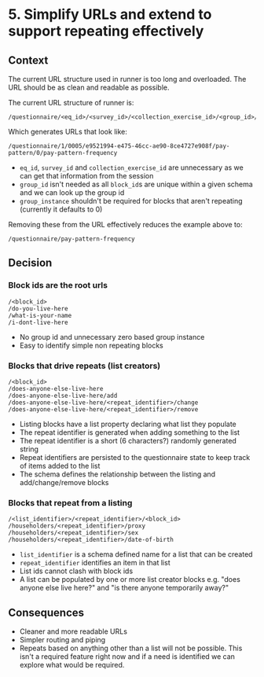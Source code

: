 # 5. Simplify URLs and extend to support repeating effectively

## Context

The current URL structure used in runner is too long and overloaded. The URL should be as clean and readable as possible.

The current URL structure of runner is:
```
/questionnaire/<eq_id>/<survey_id>/<collection_exercise_id>/<group_id>/<group_instance>/<block_id>
```

Which generates URLs that look like:
```
/questionnaire/1/0005/e9521994-e475-46cc-ae90-8ce4727e908f/pay-pattern/0/pay-pattern-frequency
```

- `eq_id`, `survey_id` and `collection_exercise_id` are unnecessary as we can get that information from the session
- `group_id` isn't needed as all `block_id`s are unique within a given schema and we can look up the group id
- `group_instance` shouldn't be required for blocks that aren't repeating (currently it defaults to 0)  

Removing these from the URL effectively reduces the example above to:
```
/questionnaire/pay-pattern-frequency
```

## Decision

### Block ids are the root urls

```
/<block_id>
/do-you-live-here
/what-is-your-name
/i-dont-live-here
```

- No group id and unnecessary zero based group instance 
- Easy to identify simple non repeating blocks

### Blocks that drive repeats (list creators)

```
/<block_id>
/does-anyone-else-live-here
/does-anyone-else-live-here/add
/does-anyone-else-live-here/<repeat_identifier>/change
/does-anyone-else-live-here/<repeat_identifier>/remove
```

- Listing blocks have a list property declaring what list they populate
- The repeat identifier is generated when adding something to the list
- The repeat identifier is a short (6 characters?) randomly generated string
- Repeat identifiers are persisted to the questionnaire state to keep track of items added to the list
- The schema defines the relationship between the listing and add/change/remove blocks

### Blocks that repeat from a listing

```
/<list_identifier>/<repeat_identifier>/<block_id>
/householders/<repeat_identifier>/proxy
/householders/<repeat_identifier>/sex
/householders/<repeat_identifier>/date-of-birth
```

- `list_identifier` is a schema defined name for a list that can be created
- `repeat_identifier` identifies an item in that list
- List ids cannot clash with block ids
- A list can be populated by one or more list creator blocks e.g. "does anyone else live here?" and "is there anyone temporarily away?"

## Consequences

- Cleaner and more readable URLs
- Simpler routing and piping
- Repeats based on anything other than a list will not be possible. This isn't a required feature right now and if a need is identified we can explore what would be required.